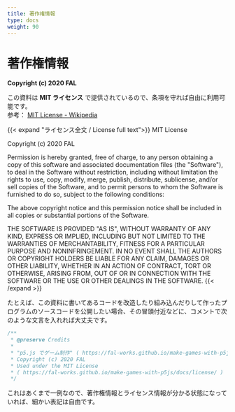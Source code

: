 ```yaml
---
title: 著作権情報
type: docs
weight: 90
---
```


# 著作権情報

**Copyright (c) 2020 FAL**

この資料は **MIT ライセンス** で提供されているので、条項を守れば自由に利用可能です。  
参考： [MIT License - Wikipedia](https://ja.wikipedia.org/wiki/MIT_License)

{{< expand "ライセンス全文 / License full text">}}
MIT License

Copyright (c) 2020 FAL

Permission is hereby granted, free of charge, to any person obtaining a copy
of this software and associated documentation files (the "Software"), to deal
in the Software without restriction, including without limitation the rights
to use, copy, modify, merge, publish, distribute, sublicense, and/or sell
copies of the Software, and to permit persons to whom the Software is
furnished to do so, subject to the following conditions:

The above copyright notice and this permission notice shall be included in all
copies or substantial portions of the Software.

THE SOFTWARE IS PROVIDED "AS IS", WITHOUT WARRANTY OF ANY KIND, EXPRESS OR
IMPLIED, INCLUDING BUT NOT LIMITED TO THE WARRANTIES OF MERCHANTABILITY,
FITNESS FOR A PARTICULAR PURPOSE AND NONINFRINGEMENT. IN NO EVENT SHALL THE
AUTHORS OR COPYRIGHT HOLDERS BE LIABLE FOR ANY CLAIM, DAMAGES OR OTHER
LIABILITY, WHETHER IN AN ACTION OF CONTRACT, TORT OR OTHERWISE, ARISING FROM,
OUT OF OR IN CONNECTION WITH THE SOFTWARE OR THE USE OR OTHER DEALINGS IN THE
SOFTWARE.
{{< /expand >}}

たとえば、この資料に書いてあるコードを改造したり組み込んだりして作ったプログラムのソースコードを公開したい場合、その冒頭付近などに、コメントで次のような文言を入れれば大丈夫です。

```javascript { linenos=false }
/**
 * @preserve Credits
 * 
 * "p5.js でゲーム制作" ( https://fal-works.github.io/make-games-with-p5js/ )
 * Copyright (c) 2020 FAL
 * Used under the MIT License
 * ( https://fal-works.github.io/make-games-with-p5js/docs/license/ )
 */
```

これはあくまで一例なので、著作権情報とライセンス情報が分かる状態になっていれば、細かい表記は自由です。
